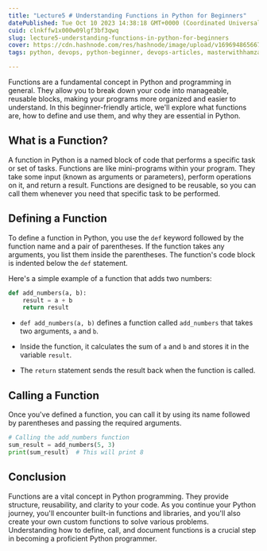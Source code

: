 ```yaml
---
title: "Lecture5 # Understanding Functions in Python for Beginners"
datePublished: Tue Oct 10 2023 14:38:18 GMT+0000 (Coordinated Universal Time)
cuid: clnkffw1x000w09lgf3bf3qwq
slug: lecture5-understanding-functions-in-python-for-beginners
cover: https://cdn.hashnode.com/res/hashnode/image/upload/v1696948656670/13e2d218-1860-4cf2-96a1-2414a38f6c0e.png
tags: python, devops, python-beginner, devops-articles, masterwithhamza

---
```


Functions are a fundamental concept in Python and programming in general. They allow you to break down your code into manageable, reusable blocks, making your programs more organized and easier to understand. In this beginner-friendly article, we'll explore what functions are, how to define and use them, and why they are essential in Python.

## **What is a Function?**

A function in Python is a named block of code that performs a specific task or set of tasks. Functions are like mini-programs within your program. They take some input (known as arguments or parameters), perform operations on it, and return a result. Functions are designed to be reusable, so you can call them whenever you need that specific task to be performed.

## **Defining a Function**

To define a function in Python, you use the `def` keyword followed by the function name and a pair of parentheses. If the function takes any arguments, you list them inside the parentheses. The function's code block is indented below the `def` statement.

Here's a simple example of a function that adds two numbers:

```python
def add_numbers(a, b):
    result = a + b
    return result
```

* `def add_numbers(a, b)` defines a function called `add_numbers` that takes two arguments, `a` and `b`.
    
* Inside the function, it calculates the sum of `a` and `b` and stores it in the variable `result`.
    
* The `return` statement sends the result back when the function is called.
    

## **Calling a Function**

Once you've defined a function, you can call it by using its name followed by parentheses and passing the required arguments.

```python
# Calling the add_numbers function
sum_result = add_numbers(5, 3)
print(sum_result)  # This will print 8
```

## **Conclusion**

Functions are a vital concept in Python programming. They provide structure, reusability, and clarity to your code. As you continue your Python journey, you'll encounter built-in functions and libraries, and you'll also create your own custom functions to solve various problems. Understanding how to define, call, and document functions is a crucial step in becoming a proficient Python programmer.